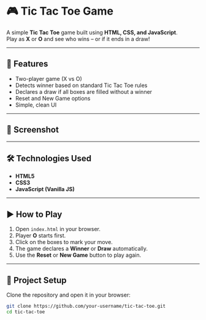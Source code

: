 # 🎮 Tic Tac Toe Game

A simple **Tic Tac Toe** game built using **HTML, CSS, and JavaScript**.  
Play as **X** or **O** and see who wins – or if it ends in a draw!

---

## 🚀 Features
- Two-player game (X vs O)
- Detects winner based on standard Tic Tac Toe rules
- Declares a draw if all boxes are filled without a winner
- Reset and New Game options
- Simple, clean UI

---

## 📸 Screenshot


---

## 🛠️ Technologies Used
- **HTML5**
- **CSS3**
- **JavaScript (Vanilla JS)**

---

## ▶️ How to Play
1. Open `index.html` in your browser.
2. Player **O** starts first.
3. Click on the boxes to mark your move.
4. The game declares a **Winner** or **Draw** automatically.
5. Use the **Reset** or **New Game** button to play again.

---

## 📂 Project Setup
Clone the repository and open it in your browser:

```bash
git clone https://github.com/your-username/tic-tac-toe.git
cd tic-tac-toe
